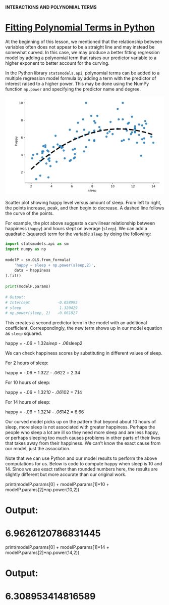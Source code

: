 #### INTERACTIONS AND POLYNOMIAL TERMS

# [Fitting Polynomial Terms in Python](https://www.codecademy.com/courses/linear-regression-mssp/lessons/stats-interactions-and-polynomial-terms-in-multiple-regression/exercises/fitting-polynomial-terms-in-python)

At the beginning of this lesson, we mentioned that the relationship between variables often does not appear to be a straight line and may instead be somewhat curved. 
In this case, we may produce a better fitting regression model by adding a polynomial term that raises our predictor variable to a higher exponent 
to better account for the curving.

In the Python library `statsmodels.api`, polynomial terms can be added to a multiple regression model formula 
by adding a term with the predictor of interest raised to a higher power. 
This may be done using the NumPy function `np.power` and specifying the predictor name and degree.

![happy level versus amount of sleep](images/e1_polynomial.svg)

Scatter plot showing happy level versus amount of sleep. 
From left to right, the points increase, peak, and then begin to decrease. 
A dashed line follows the curve of the points.

For example, the plot above suggests a curvilinear relationship between happiness (`happy`) and hours slept on average (`sleep`). 
We can add a quadratic (squared) term for the variable `sleep` by doing the following:
```py
import statsmodels.api as sm
import numpy as np

modelP = sm.OLS.from_formula(
    'happy ~ sleep + np.power(sleep,2)', 
    data = happiness
).fit()

print(modelP.params)
 
# Output:
# Intercept            -0.058995
# sleep                 1.320429
# np.power(sleep, 2)   -0.061827
```
This creates a second predictor term in the model with an additional coefficient. 
Correspondingly, the new term shows up in our model equation as `sleep` squared.

happy = -.06 + 1.32*sleep - .06*sleep2

We can check happiness scores by substituting in different values of sleep.

For 2 hours of sleep:

happy = -.06 + 1.32*2 - .06*22 = 2.34

For 10 hours of sleep:

happy = -.06 + 1.32*10 - .06*102 = 7.14

For 14 hours of sleep:

happy = -.06 + 1.32*14 - .06*142 = 6.66

Our curved model picks up on the pattern that beyond about 10 hours of sleep, more sleep is not associated with greater happiness. Perhaps the people who sleep a lot are ill so they need more sleep and are less happy, or perhaps sleeping too much causes problems in other parts of their lives that takes away from their happiness. We can’t know the exact cause from our model, just the association.

Note that we can use Python and our model results to perform the above computations for us. Below is code to compute happy when sleep is 10 and 14. Since we use exact rather than rounded numbers here, the results are slightly different but more accurate than our original work.

print(modelP.params[0] + modelP.params[1]*10 + modelP.params[2]*np.power(10,2))
# Output:
# 6.9626120786831445
print(modelP.params[0] + modelP.params[1]*14 + modelP.params[2]*np.power(14,2))
# Output:
# 6.308953414816589
